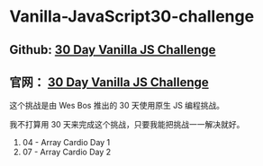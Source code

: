 # Vanilla-JavaScript30-challenge

## Github: [30 Day Vanilla JS Challenge](https://github.com/wesbos/JavaScript30)

## 官网： [30 Day Vanilla JS Challenge](javascript30.com)

这个挑战是由 Wes Bos 推出的 30 天使用原生 JS 编程挑战。

我不打算用 30 天来完成这个挑战，只要我能把挑战一一解决就好。

1. 04 - Array Cardio Day 1
2. 07 - Array Cardio Day 2